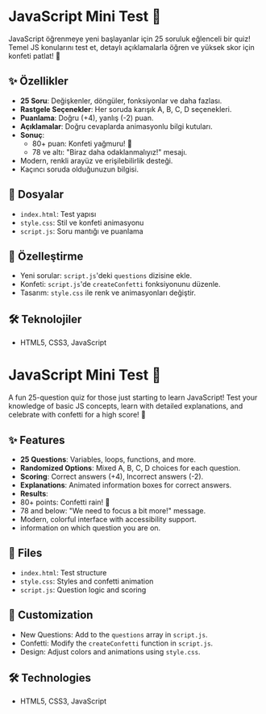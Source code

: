 # JavaScript Mini Test 🎉

JavaScript öğrenmeye yeni başlayanlar için 25 soruluk eğlenceli bir quiz! Temel JS konularını test et, detaylı açıklamalarla öğren ve yüksek skor için konfeti patlat! 🚀

## ✨ Özellikler
- **25 Soru**: Değişkenler, döngüler, fonksiyonlar ve daha fazlası.
- **Rastgele Seçenekler**: Her soruda karışık A, B, C, D seçenekleri.
- **Puanlama**: Doğru (+4), yanlış (-2) puan.
- **Açıklamalar**: Doğru cevaplarda animasyonlu bilgi kutuları.
- **Sonuç**:
  - 80+ puan: Konfeti yağmuru! 🎉
  - 78 ve altı: "Biraz daha odaklanmalıyız!" mesajı.
- Modern, renkli arayüz ve erişilebilirlik desteği.
- Kaçıncı soruda olduğunuzun bilgisi.


## 📂 Dosyalar
- `index.html`: Test yapısı
- `style.css`: Stil ve konfeti animasyonu
- `script.js`: Soru mantığı ve puanlama

## 🎨 Özelleştirme
- Yeni sorular: `script.js`'deki `questions` dizisine ekle.
- Konfeti: `script.js`'de `createConfetti` fonksiyonunu düzenle.
- Tasarım: `style.css` ile renk ve animasyonları değiştir.

## 🛠️ Teknolojiler
- HTML5, CSS3, JavaScript

# JavaScript Mini Test 🎉

A fun 25-question quiz for those just starting to learn JavaScript! Test your knowledge of basic JS concepts, learn with detailed explanations, and celebrate with confetti for a high score! 🚀

## ✨ Features

- **25 Questions**: Variables, loops, functions, and more.
- **Randomized Options**: Mixed A, B, C, D choices for each question.
- **Scoring**: Correct answers (+4), Incorrect answers (-2).
- **Explanations**: Animated information boxes for correct answers.
- **Results**:
- 80+ points: Confetti rain! 🎉
- 78 and below: "We need to focus a bit more!" message.
- Modern, colorful interface with accessibility support.
- information on which question you are on.

## 📂 Files

- `index.html`: Test structure
- `style.css`: Styles and confetti animation
- `script.js`: Question logic and scoring

## 🎨 Customization

- New Questions: Add to the `questions` array in `script.js`.
- Confetti: Modify the `createConfetti` function in `script.js`.
- Design: Adjust colors and animations using `style.css`.

## 🛠️ Technologies
- HTML5, CSS3, JavaScript

